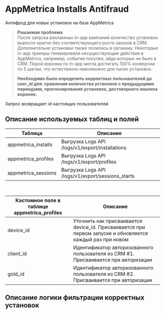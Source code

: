 # AppMetrica Installs Antifraud
 Антифрод для новых установок на базе AppMetrica

> **Решаемая проблема**<br>
> После запуска рекламных in-app кампаний количество установок выросло кратно без соответствующего роста заказов в CRM. Дополнительне установки также полились в органику. Некоторые in-app трекеры генерировали несуществующие действия в AppMetrica, например, событие покупки, айди которых не было в CRM. Порой воронка по in-app могла достигать 100% конверсии по 5 шагам, что естественно невозможно для тысяч установок.
>
> <b>Необходимо было определить корректных пользователей до user_id для: сравнения количества установок с предыдущими периодами, прогнозирования установок, достоверного анализа воронок. </b>
 
 Запрос возвращает id настоящих пользователей

## Описание используемых таблиц и полей
|Таблица|Описание|
| --- | --- |
|appmetrica_installs|Выгрузка Logs API /logs/v1/export/installations|
|appmetrica_profiles|Выгрузка Logs API /logs/v1/export/profiles|
|appmetrica_sessions|Выгрузка Logs API /logs/v1/export/sessions_starts|

<br>

|Кастомное поле в таблице appmetrica_profiles|Описание|
| --- | --- |
|device_id|Уточнить как присваивается device_id. Присваивается при первом запуске и обновляется каждый раз при новом|
|client_id|Идентификатор авторизованного пользователя из CRM #1. Присваивается при авторизации|
|gold_id|Идентификатор авторизованного пользователя из CRM #2. Присваивается при авторизации|

## Описание логики фильтрации корректных установок
